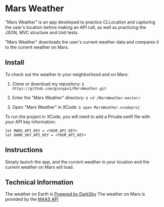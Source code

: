 # Mars Weather

"Mars Weather" is an app developed to practice CLLocation and capturing the user's location before making an API call, as well as practicing the JSON, MVC structure and Unit tests.

"Mars Weather" downloads the user's current weather data and compares it to the current weather on Mars.

## Install

To check out the weather in your neighborhood and on Mars:

1. Clone or download my repository:
` $ https://github.com/ginnypx1/MarsWeather.git `

2. Enter the "Mars Weather" directory:
` $ cd /MarsWeather-master/ `

3. Open "Mars Weather" in XCode:
` $ open MarsWeather.xcodeproj `

To run the project in XCode, you will need to add a Private.swift file with your API key information:

```
let MARS_API_KEY = <YOUR_API_KEY>
let DARK_SKY_API_KEY = <YOUR_API_KEY>
```

## Instructions

Simply launch the app, and the current weather in your location and the current weather on Mars will load.

## Technical Information

The weather on Earth is [Powered by DarkSky](https://darksky.net/poweredby/)
The weather on Mars is provided by the [MAAS API](http://marsweather.ingenology.com/)